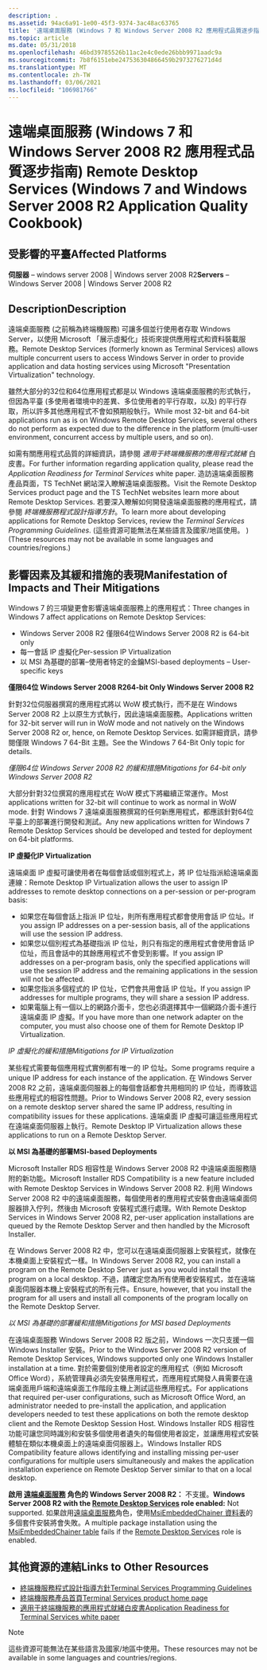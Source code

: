 ```yaml
---
description: .
ms.assetid: 94ac6a91-1e00-45f3-9374-3ac48ac63765
title: '遠端桌面服務 (Windows 7 和 Windows Server 2008 R2 應用程式品質逐步指南) '
ms.topic: article
ms.date: 05/31/2018
ms.openlocfilehash: 46bd39785526b11ac2e4c0ede26bbb9971aadc9a
ms.sourcegitcommit: 7b8f6151ebe247536304866459b2973276271d4d
ms.translationtype: MT
ms.contentlocale: zh-TW
ms.lasthandoff: 03/06/2021
ms.locfileid: "106981766"
---
```

# <a name="remote-desktop-services-windows-7-and-windows-server-2008-r2-application-quality-cookbook"></a><span data-ttu-id="be773-103">遠端桌面服務 (Windows 7 和 Windows Server 2008 R2 應用程式品質逐步指南) </span><span class="sxs-lookup"><span data-stu-id="be773-103">Remote Desktop Services (Windows 7 and Windows Server 2008 R2 Application Quality Cookbook)</span></span>

## <a name="affected-platforms"></a><span data-ttu-id="be773-104">受影響的平臺</span><span class="sxs-lookup"><span data-stu-id="be773-104">Affected Platforms</span></span>

<span data-ttu-id="be773-105">**伺服器** – windows server 2008 \| Windows server 2008 R2</span><span class="sxs-lookup"><span data-stu-id="be773-105">**Servers** – Windows Server 2008 \| Windows Server 2008 R2</span></span>  

## <a name="description"></a><span data-ttu-id="be773-106">Description</span><span class="sxs-lookup"><span data-stu-id="be773-106">Description</span></span>

<span data-ttu-id="be773-107">遠端桌面服務 (之前稱為終端機服務) 可讓多個並行使用者存取 Windows Server，以使用 Microsoft 「展示虛擬化」技術來提供應用程式和資料裝載服務。</span><span class="sxs-lookup"><span data-stu-id="be773-107">Remote Desktop Services (formerly known as Terminal Services) allows multiple concurrent users to access Windows Server in order to provide application and data hosting services using Microsoft "Presentation Virtualization" technology.</span></span>

<span data-ttu-id="be773-108">雖然大部分的32位和64位應用程式都是以 Windows 遠端桌面服務的形式執行，但因為平臺 (多使用者環境中的差異、多位使用者的平行存取，以及) 的平行存取，所以許多其他應用程式不會如預期般執行。</span><span class="sxs-lookup"><span data-stu-id="be773-108">While most 32-bit and 64-bit applications run as is on Windows Remote Desktop Services, several others do not perform as expected due to the difference in the platform (multi-user environment, concurrent access by multiple users, and so on).</span></span>

<span data-ttu-id="be773-109">如需有關應用程式品質的詳細資訊，請參閱 *適用于終端機服務的應用程式就緒* 白皮書。</span><span class="sxs-lookup"><span data-stu-id="be773-109">For further information regarding application quality, please read the *Application Readiness for Terminal Services* white paper.</span></span> <span data-ttu-id="be773-110">造訪遠端桌面服務產品頁面，TS TechNet 網站深入瞭解遠端桌面服務。</span><span class="sxs-lookup"><span data-stu-id="be773-110">Visit the Remote Desktop Services product page and the TS TechNet websites learn more about Remote Desktop Services.</span></span> <span data-ttu-id="be773-111">若要深入瞭解如何開發遠端桌面服務的應用程式，請參閱 *終端機服務程式設計指導方針*。</span><span class="sxs-lookup"><span data-stu-id="be773-111">To learn more about developing applications for Remote Desktop Services, review the *Terminal Services Programming Guidelines*.</span></span> <span data-ttu-id="be773-112"> (這些資源可能無法在某些語言及國家/地區使用。 ) </span><span class="sxs-lookup"><span data-stu-id="be773-112">(These resources may not be available in some languages and countries/regions.)</span></span>

## <a name="manifestation-of-impacts-and-their-mitigations"></a><span data-ttu-id="be773-113">影響因素及其緩和措施的表現</span><span class="sxs-lookup"><span data-stu-id="be773-113">Manifestation of Impacts and Their Mitigations</span></span>

<span data-ttu-id="be773-114">Windows 7 的三項變更會影響遠端桌面服務上的應用程式：</span><span class="sxs-lookup"><span data-stu-id="be773-114">Three changes in Windows 7 affect applications on Remote Desktop Services:</span></span>

-   <span data-ttu-id="be773-115">Windows Server 2008 R2 僅限64位</span><span class="sxs-lookup"><span data-stu-id="be773-115">Windows Server 2008 R2 is 64-bit only</span></span>
-   <span data-ttu-id="be773-116">每一會話 IP 虛擬化</span><span class="sxs-lookup"><span data-stu-id="be773-116">Per-session IP Virtualization</span></span>
-   <span data-ttu-id="be773-117">以 MSI 為基礎的部署–使用者特定的金鑰</span><span class="sxs-lookup"><span data-stu-id="be773-117">MSI-based deployments – User-specific keys</span></span>

<span data-ttu-id="be773-118">**僅限64位 Windows Server 2008 R2**</span><span class="sxs-lookup"><span data-stu-id="be773-118">**64-bit Only Windows Server 2008 R2**</span></span>

<span data-ttu-id="be773-119">針對32位伺服器撰寫的應用程式將以 WoW 模式執行，而不是在 Windows Server 2008 R2 上以原生方式執行，因此遠端桌面服務。</span><span class="sxs-lookup"><span data-stu-id="be773-119">Applications written for 32-bit server will run in WoW mode and not natively on the Windows Server 2008 R2 or, hence, on Remote Desktop Services.</span></span> <span data-ttu-id="be773-120">如需詳細資訊，請參閱僅限 Windows 7 64-Bit 主題。</span><span class="sxs-lookup"><span data-stu-id="be773-120">See the Windows 7 64-Bit Only topic for details.</span></span>

<span data-ttu-id="be773-121">*僅限64位 Windows Server 2008 R2 的緩和措施*</span><span class="sxs-lookup"><span data-stu-id="be773-121">*Mitigations for 64-bit only Windows Server 2008 R2*</span></span>

<span data-ttu-id="be773-122">大部分針對32位撰寫的應用程式在 WoW 模式下將繼續正常運作。</span><span class="sxs-lookup"><span data-stu-id="be773-122">Most applications written for 32-bit will continue to work as normal in WoW mode.</span></span> <span data-ttu-id="be773-123">針對 Windows 7 遠端桌面服務撰寫的任何新應用程式，都應該針對64位平臺上的部署進行開發和測試。</span><span class="sxs-lookup"><span data-stu-id="be773-123">Any new applications written for Windows 7 Remote Desktop Services should be developed and tested for deployment on 64-bit platforms.</span></span>

<span data-ttu-id="be773-124">**IP 虛擬化**</span><span class="sxs-lookup"><span data-stu-id="be773-124">**IP Virtualization**</span></span>

<span data-ttu-id="be773-125">遠端桌面 IP 虛擬可讓使用者在每個會話或個別程式上，將 IP 位址指派給遠端桌面連線：</span><span class="sxs-lookup"><span data-stu-id="be773-125">Remote Desktop IP Virtualization allows the user to assign IP addresses to remote desktop connections on a per-session or per-program basis:</span></span>

-   <span data-ttu-id="be773-126">如果您在每個會話上指派 IP 位址，則所有應用程式都會使用會話 IP 位址。</span><span class="sxs-lookup"><span data-stu-id="be773-126">If you assign IP addresses on a per-session basis, all of the applications will use the session IP address.</span></span>
-   <span data-ttu-id="be773-127">如果您以個別程式為基礎指派 IP 位址，則只有指定的應用程式會使用會話 IP 位址，而且會話中的其餘應用程式不會受到影響。</span><span class="sxs-lookup"><span data-stu-id="be773-127">If you assign IP addresses on a per-program basis, only the specified applications will use the session IP address and the remaining applications in the session will not be affected.</span></span>
-   <span data-ttu-id="be773-128">如果您指派多個程式的 IP 位址，它們會共用會話 IP 位址。</span><span class="sxs-lookup"><span data-stu-id="be773-128">If you assign IP addresses for multiple programs, they will share a session IP address.</span></span>
-   <span data-ttu-id="be773-129">如果電腦上有一個以上的網路介面卡，您也必須選擇其中一個網路介面卡進行遠端桌面 IP 虛擬。</span><span class="sxs-lookup"><span data-stu-id="be773-129">If you have more than one network adapter on the computer, you must also choose one of them for Remote Desktop IP Virtualization.</span></span>

<span data-ttu-id="be773-130">*IP 虛擬化的緩和措施*</span><span class="sxs-lookup"><span data-stu-id="be773-130">*Mitigations for IP Virtualization*</span></span>

<span data-ttu-id="be773-131">某些程式需要每個應用程式實例都有唯一的 IP 位址。</span><span class="sxs-lookup"><span data-stu-id="be773-131">Some programs require a unique IP address for each instance of the application.</span></span> <span data-ttu-id="be773-132">在 Windows Server 2008 R2 之前，遠端桌面伺服器上的每個會話都會共用相同的 IP 位址，而導致這些應用程式的相容性問題。</span><span class="sxs-lookup"><span data-stu-id="be773-132">Prior to Windows Server 2008 R2, every session on a remote desktop server shared the same IP address, resulting in compatibility issues for these applications.</span></span> <span data-ttu-id="be773-133">遠端桌面 IP 虛擬可讓這些應用程式在遠端桌面伺服器上執行。</span><span class="sxs-lookup"><span data-stu-id="be773-133">Remote Desktop IP Virtualization allows these applications to run on a Remote Desktop Server.</span></span>

<span data-ttu-id="be773-134">**以 MSI 為基礎的部署**</span><span class="sxs-lookup"><span data-stu-id="be773-134">**MSI-based Deployments**</span></span>

<span data-ttu-id="be773-135">Microsoft Installer RDS 相容性是 Windows Server 2008 R2 中遠端桌面服務隨附的新功能。</span><span class="sxs-lookup"><span data-stu-id="be773-135">Microsoft Installer RDS Compatibility is a new feature included with Remote Desktop Services in Windows Server 2008 R2.</span></span> <span data-ttu-id="be773-136">利用 Windows Server 2008 R2 中的遠端桌面服務，每個使用者的應用程式安裝會由遠端桌面伺服器排入佇列，然後由 Microsoft 安裝程式進行處理。</span><span class="sxs-lookup"><span data-stu-id="be773-136">With Remote Desktop Services in Windows Server 2008 R2, per-user application installations are queued by the Remote Desktop Server and then handled by the Microsoft Installer.</span></span>

<span data-ttu-id="be773-137">在 Windows Server 2008 R2 中，您可以在遠端桌面伺服器上安裝程式，就像在本機桌面上安裝程式一樣。</span><span class="sxs-lookup"><span data-stu-id="be773-137">In Windows Server 2008 R2, you can install a program on the Remote Desktop Server just as you would install the program on a local desktop.</span></span> <span data-ttu-id="be773-138">不過，請確定您為所有使用者安裝程式，並在遠端桌面伺服器本機上安裝程式的所有元件。</span><span class="sxs-lookup"><span data-stu-id="be773-138">Ensure, however, that you install the program for all users and install all components of the program locally on the Remote Desktop Server.</span></span>

<span data-ttu-id="be773-139">*以 MSI 為基礎的部署緩和措施*</span><span class="sxs-lookup"><span data-stu-id="be773-139">*Mitigations for MSI based Deployments*</span></span>

<span data-ttu-id="be773-140">在遠端桌面服務 Windows Server 2008 R2 版之前，Windows 一次只支援一個 Windows Installer 安裝。</span><span class="sxs-lookup"><span data-stu-id="be773-140">Prior to the Windows Server 2008 R2 version of Remote Desktop Services, Windows supported only one Windows Installer installation at a time.</span></span> <span data-ttu-id="be773-141">對於需要個別使用者設定的應用程式（例如 Microsoft Office Word），系統管理員必須先安裝應用程式，而應用程式開發人員需要在遠端桌面用戶端和遠端桌面工作階段主機上測試這些應用程式。</span><span class="sxs-lookup"><span data-stu-id="be773-141">For applications that required per-user configurations, such as Microsoft Office Word, an administrator needed to pre-install the application, and application developers needed to test these applications on both the remote desktop client and the Remote Desktop Session Host.</span></span> <span data-ttu-id="be773-142">Windows Installer RDS 相容性功能可讓您同時識別和安裝多個使用者遺失的每個使用者設定，並讓應用程式安裝體驗在類似本機桌面上的遠端桌面伺服器上。</span><span class="sxs-lookup"><span data-stu-id="be773-142">Windows Installer RDS Compatibility feature allows identifying and installing missing per-user configurations for multiple users simultaneously and makes the application installation experience on Remote Desktop Server similar to that on a local desktop.</span></span>

<span data-ttu-id="be773-143">**啟用 [遠端桌面服務](../termserv/terminal-services-portal.md) 角色的 Windows Server 2008 R2：** 不支援。</span><span class="sxs-lookup"><span data-stu-id="be773-143">**Windows Server 2008 R2 with the [Remote Desktop Services](../termserv/terminal-services-portal.md) role enabled:** Not supported.</span></span> <span data-ttu-id="be773-144">如果啟用[遠端桌面服務](../termserv/terminal-services-portal.md)角色，使用[MsiEmbeddedChainer 資料表](../msi/msiembeddedchainer-table.md)的多個套件安裝將會失敗。</span><span class="sxs-lookup"><span data-stu-id="be773-144">A multiple package installation using the [MsiEmbeddedChainer table](../msi/msiembeddedchainer-table.md) fails if the [Remote Desktop Services](../termserv/terminal-services-portal.md) role is enabled.</span></span>

## <a name="links-to-other-resources"></a><span data-ttu-id="be773-145">其他資源的連結</span><span class="sxs-lookup"><span data-stu-id="be773-145">Links to Other Resources</span></span>

-   [<span data-ttu-id="be773-146">終端機服務程式設計指導方針</span><span class="sxs-lookup"><span data-stu-id="be773-146">Terminal Services Programming Guidelines</span></span>](../termserv/terminal-services-programming-guidelines.md)
-   [<span data-ttu-id="be773-147">終端機服務產品首頁</span><span class="sxs-lookup"><span data-stu-id="be773-147">Terminal Services product home page</span></span>](https://www.microsoft.com/windowsserver2008/en/us/rds-product-home.aspx)
-   [<span data-ttu-id="be773-148">適用于終端機服務的應用程式就緒白皮書</span><span class="sxs-lookup"><span data-stu-id="be773-148">Application Readiness for Terminal Services white paper</span></span>](/collaborate/connect-redirect)

> [!Note]  
> <span data-ttu-id="be773-149">這些資源可能無法在某些語言及國家/地區中使用。</span><span class="sxs-lookup"><span data-stu-id="be773-149">These resources may not be available in some languages and countries/regions.</span></span>

 

 

 
